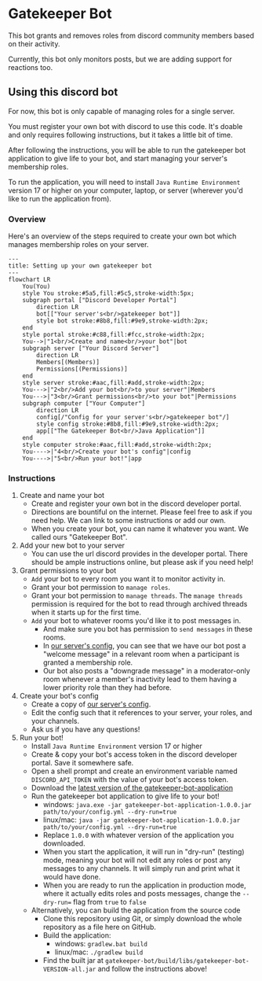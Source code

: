 # Gatekeeper Bot

This bot grants and removes roles from discord community members based on their activity.

Currently, this bot only monitors posts, but we are adding support for reactions too.

## Using this discord bot

For now, this bot is only capable of managing roles for a single server.

You must register your own bot with discord to use this code. It's doable and only requires following instructions, but it takes a little bit of time.

After following the instructions, you will be able to run the gatekeeper bot application to give life to your bot, and start managing your server's membership roles.

To run the application, you will need to install `Java Runtime Environment` version 17 or higher on your computer, laptop, or server (wherever you'd like to run the application from).

### Overview

Here's an overview of the steps required to create your own bot which manages membership roles on your server.

```mermaid
---
title: Setting up your own gatekeeper bot
---
flowchart LR
    You(You)
    style You stroke:#5a5,fill:#5c5,stroke-width:5px;
    subgraph portal ["Discord Developer Portal"]
        direction LR
        bot[["Your server's<br/>gatekeeper bot"]]
        style bot stroke:#8b8,fill:#9e9,stroke-width:2px;
    end
    style portal stroke:#c88,fill:#fcc,stroke-width:2px;
    You-->|"1<br/>Create and name<br/>your bot"|bot
    subgraph server ["Your Discord Server"]
        direction LR
        Members[(Members)]
        Permissions[(Permissions)]
    end
    style server stroke:#aac,fill:#add,stroke-width:2px;
    You--->|"2<br/>Add your bot<br/>to your server"|Members
    You--->|"3<br/>Grant permissions<br/>to your bot"|Permissions
    subgraph computer ["Your Computer"]
        direction LR
        config[/"Config for your server's<br/>gatekeeper bot"/]
        style config stroke:#8b8,fill:#9e9,stroke-width:2px;
        app[["The Gatekeeper Bot<br/>Java Application"]]
    end
    style computer stroke:#aac,fill:#add,stroke-width:2px;
    You---->|"4<br/>Create your bot's config"|config
    You---->|"5<br/>Run your bot!"|app
```

### Instructions

1. Create and name your bot
   - Create and register your own bot in the discord developer portal. 
   - Directions are bountiful on the internet. Please feel free to ask if you need help. We can link to some instructions or add our own.
   - When you create your bot, you can name it whatever you want. We called ours "Gatekeeper Bot".
2. Add your new bot to your server
   - You can use the url discord provides in the developer portal. There should be ample instructions online, but please ask if you need help!
3. Grant permissions to your bot
   - `Add` your bot to every room you want it to monitor activity in.
   - Grant your bot permission to `manage roles`.
   - Grant your bot permission to `manage threads`. The `manage threads` permission is required for the bot to read through archived threads when it starts up for the first time.
   - `Add` your bot to whatever rooms you'd like it to post messages in.
     - And make sure you bot has permission to `send messages` in these rooms.
     - In [our server's config][config], you can see that we have our bot post a "welcome message" in a relevant room when a participant is granted a membership role.
     - Our bot also posts a "downgrade message" in a moderator-only room whenever a member's inactivity lead to them having a lower priority role than they had before.
4. Create your bot's config
   - Create a copy of [our server's config][config].
   - Edit the config such that it references to your server, your roles, and your channels.
   - Ask us if you have any questions!
5. Run your bot!
   - Install `Java Runtime Environment` version 17 or higher
   - Create & copy your bot's access token in the discord developer portal. Save it somewhere safe. 
   - Open a shell prompt and create an environment variable named `DISCORD_API_TOKEN` with the value of your bot's access token.
   - Download the [latest version of the gatekeeper-bot-application](https://github.com/regenerativeag/releases/tree/main/gatekeeper-bot)
   - Run the gatekeeper bot application to give life to your bot!
     - windows: `java.exe -jar gatekeeper-bot-application-1.0.0.jar path/to/your/config.yml --dry-run=true`
     - linux/mac: `java -jar gatekeeper-bot-application-1.0.0.jar path/to/your/config.yml --dry-run=true`
     - Replace `1.0.0` with whatever version of the application you downloaded.
     - When you start the application, it will run in "dry-run" (testing) mode, meaning your bot will not edit any roles or post any messages to any channels. It will simply run and print what it would have done.
     - When you are ready to run the application in production mode, where it actually edits roles and posts messages, change the `--dry-run=` flag from `true` to `false`
   - Alternatively, you can build the application from the source code
     - Clone this repository using Git, or simply download the whole repository as a file here on GitHub.
     - Build the application:
       - windows: `gradlew.bat build`
       - linux/mac: `./gradlew build`
     - Find the built jar at `gatekeeper-bot/build/libs/gatekeeper-bot-VERSION-all.jar` and follow the instructions above!

[config]: bot-config.yml